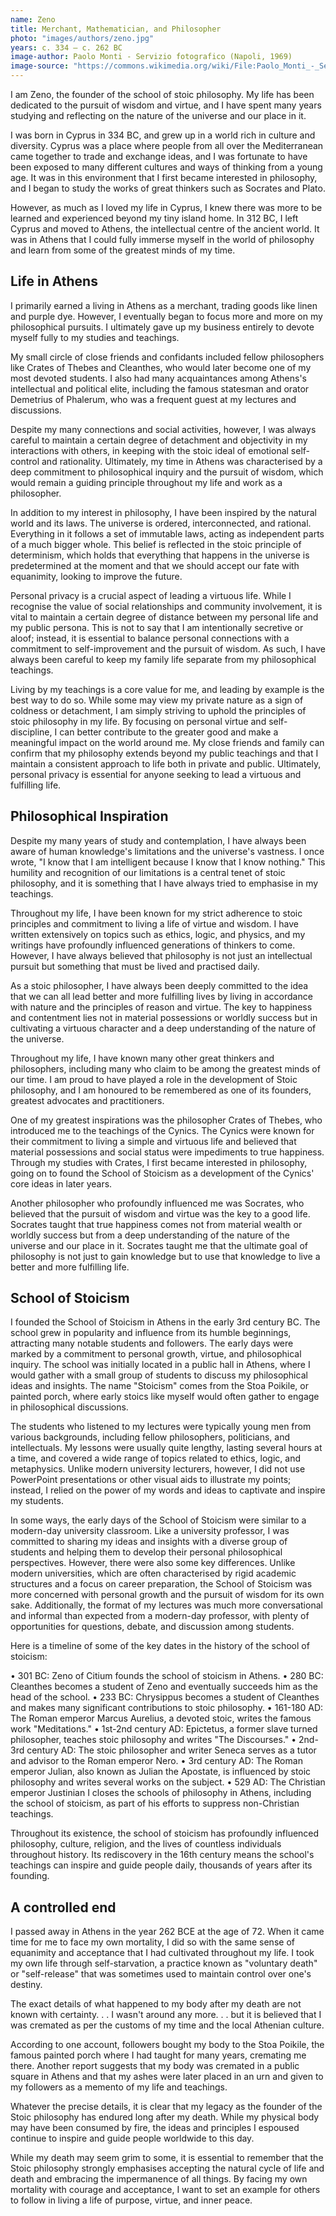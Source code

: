 ```yaml
---
name: Zeno
title: Merchant, Mathematician, and Philosopher
photo: "images/authors/zeno.jpg"
years: c. 334 – c. 262 BC
image-author: Paolo Monti - Servizio fotografico (Napoli, 1969)
image-source: "https://commons.wikimedia.org/wiki/File:Paolo_Monti_-_Servizio_fotografico_(Napoli,_1969)_-_BEIC_6353768.jpg"
---
```


I am Zeno, the founder of the school of stoic philosophy. My life has been dedicated to the pursuit of wisdom and virtue, and I have spent many years studying and reflecting on the nature of the universe and our place in it.<!--more-->

I was born in Cyprus in 334 BC, and grew up in a world rich in culture and diversity. Cyprus was a place where people from all over the Mediterranean came together to trade and exchange ideas, and I was fortunate to have been exposed to many different cultures and ways of thinking from a young age. It was in this environment that I first became interested in philosophy, and I began to study the works of great thinkers such as Socrates and Plato.

However, as much as I loved my life in Cyprus, I knew there was more to be learned and experienced beyond my tiny island home. In 312 BC, I left Cyprus and moved to Athens, the intellectual centre of the ancient world. It was in Athens that I could fully immerse myself in the world of philosophy and learn from some of the greatest minds of my time.

## Life in Athens

I primarily earned a living in Athens as a merchant, trading goods like linen and purple dye. However, I eventually began to focus more and more on my philosophical pursuits. I ultimately gave up my business entirely to devote myself fully to my studies and teachings.

My small circle of close friends and confidants included fellow philosophers like Crates of Thebes and Cleanthes, who would later become one of my most devoted students. I also had many acquaintances among Athens's intellectual and political elite, including the famous statesman and orator Demetrius of Phalerum, who was a frequent guest at my lectures and discussions.

Despite my many connections and social activities, however, I was always careful to maintain a certain degree of detachment and objectivity in my interactions with others, in keeping with the stoic ideal of emotional self-control and rationality. Ultimately, my time in Athens was characterised by a deep commitment to philosophical inquiry and the pursuit of wisdom, which would remain a guiding principle throughout my life and work as a philosopher.

In addition to my interest in philosophy, I have been inspired by the natural world and its laws. The universe is ordered, interconnected, and rational. Everything in it follows a set of immutable laws, acting as independent parts of a much bigger whole. This belief is reflected in the stoic principle of determinism, which holds that everything that happens in the universe is predetermined at the moment and that we should accept our fate with equanimity, looking to improve the future.

Personal privacy is a crucial aspect of leading a virtuous life. While I recognise the value of social relationships and community involvement, it is vital to maintain a certain degree of distance between my personal life and my public persona. This is not to say that I am intentionally secretive or aloof; instead, it is essential to balance personal connections with a commitment to self-improvement and the pursuit of wisdom. As such, I have always been careful to keep my family life separate from my philosophical teachings.

Living by my teachings is a core value for me, and leading by example is the best way to do so. While some may view my private nature as a sign of coldness or detachment, I am simply striving to uphold the principles of stoic philosophy in my life. By focusing on personal virtue and self-discipline, I can better contribute to the greater good and make a meaningful impact on the world around me. My close friends and family can confirm that my philosophy extends beyond my public teachings and that I maintain a consistent approach to life both in private and public. Ultimately, personal privacy is essential for anyone seeking to lead a virtuous and fulfilling life.

## Philosophical Inspiration

Despite my many years of study and contemplation, I have always been aware of human knowledge's limitations and the universe's vastness. I once wrote, "I know that I am intelligent because I know that I know nothing." This humility and recognition of our limitations is a central tenet of stoic philosophy, and it is something that I have always tried to emphasise in my teachings.

Throughout my life, I have been known for my strict adherence to stoic principles and commitment to living a life of virtue and wisdom. I have written extensively on topics such as ethics, logic, and physics, and my writings have profoundly influenced generations of thinkers to come. However, I have always believed that philosophy is not just an intellectual pursuit but something that must be lived and practised daily.

As a stoic philosopher, I have always been deeply committed to the idea that we can all lead better and more fulfilling lives by living in accordance with nature and the principles of reason and virtue. The key to happiness and contentment lies not in material possessions or worldly success but in cultivating a virtuous character and a deep understanding of the nature of the universe.

Throughout my life, I have known many other great thinkers and philosophers, including many who claim to be among the greatest minds of our time. I am proud to have played a role in the development of Stoic philosophy, and I am honoured to be remembered as one of its founders, greatest advocates and practitioners.

One of my greatest inspirations was the philosopher Crates of Thebes, who introduced me to the teachings of the Cynics. The Cynics were known for their commitment to living a simple and virtuous life and believed that material possessions and social status were impediments to true happiness. Through my studies with Crates, I first became interested in philosophy, going on to found the School of Stoicism as a development of the Cynics' core ideas in later years.

Another philosopher who profoundly influenced me was Socrates, who believed that the pursuit of wisdom and virtue was the key to a good life. Socrates taught that true happiness comes not from material wealth or worldly success but from a deep understanding of the nature of the universe and our place in it. Socrates taught me that the ultimate goal of philosophy is not just to gain knowledge but to use that knowledge to live a better and more fulfilling life.

## School of Stoicism

I founded the School of Stoicism in Athens in the early 3rd century BC. The school grew in popularity and influence from its humble beginnings, attracting many notable students and followers. The early days were marked by a commitment to personal growth, virtue, and philosophical inquiry. The school was initially located in a public hall in Athens, where I would gather with a small group of students to discuss my philosophical ideas and insights. The name "Stoicism" comes from the Stoa Poikile, or painted porch, where early stoics like myself would often gather to engage in philosophical discussions.

The students who listened to my lectures were typically young men from various backgrounds, including fellow philosophers, politicians, and intellectuals. My lessons were usually quite lengthy, lasting several hours at a time, and covered a wide range of topics related to ethics, logic, and metaphysics. Unlike modern university lecturers, however, I did not use PowerPoint presentations or other visual aids to illustrate my points; instead, I relied on the power of my words and ideas to captivate and inspire my students.

In some ways, the early days of the School of Stoicism were similar to a modern-day university classroom. Like a university professor, I was committed to sharing my ideas and insights with a diverse group of students and helping them to develop their personal philosophical perspectives. However, there were also some key differences. Unlike modern universities, which are often characterised by rigid academic structures and a focus on career preparation, the School of Stoicism was more concerned with personal growth and the pursuit of wisdom for its own sake. Additionally, the format of my lectures was much more conversational and informal than expected from a modern-day professor, with plenty of opportunities for questions, debate, and discussion among students.

Here is a timeline of some of the key dates in the history of the school of stoicism:

 •  301 BC: Zeno of Citium founds the school of stoicism in Athens.
 •  280 BC: Cleanthes becomes a student of Zeno and eventually succeeds him as the head of the school.
 •  233 BC: Chrysippus becomes a student of Cleanthes and makes many significant contributions to stoic philosophy.
 •  161-180 AD: The Roman emperor Marcus Aurelius, a devoted stoic, writes the famous work "Meditations."
 •  1st-2nd century AD: Epictetus, a former slave turned philosopher, teaches stoic philosophy and writes "The Discourses."
 •  2nd-3rd century AD: The stoic philosopher and writer Seneca serves as a tutor and advisor to the Roman emperor Nero.
 •  3rd century AD: The Roman emperor Julian, also known as Julian the Apostate, is influenced by stoic philosophy and writes several works on the subject.
 •  529 AD: The Christian emperor Justinian I closes the schools of philosophy in Athens, including the school of stoicism, as part of his efforts to suppress non-Christian teachings.

Throughout its existence, the school of stoicism has profoundly influenced philosophy, culture, religion, and the lives of countless individuals throughout history. Its rediscovery in the 16th century means the school's teachings can inspire and guide people daily, thousands of years after its founding.

## A controlled end 

I passed away in Athens in the year 262 BCE at the age of 72. When it came time for me to face my own mortality, I did so with the same sense of equanimity and acceptance that I had cultivated throughout my life. I took my own life through self-starvation, a practice known as "voluntary death" or "self-release" that was sometimes used to maintain control over one's destiny.

The exact details of what happened to my body after my death are not known with certainty. . . I wasn't around any more. . . but it is believed that I was cremated as per the customs of my time and the local Athenian culture.

According to one account, followers bought my body to the Stoa Poikile, the famous painted porch where I had taught for many years, cremating me there. Another report suggests that my body was cremated in a public square in Athens and that my ashes were later placed in an urn and given to my followers as a memento of my life and teachings.

Whatever the precise details, it is clear that my legacy as the founder of the Stoic philosophy has endured long after my death. While my physical body may have been consumed by fire, the ideas and principles I espoused continue to inspire and guide people worldwide to this day.

While my death may seem grim to some, it is essential to remember that the Stoic philosophy strongly emphasises accepting the natural cycle of life and death and embracing the impermanence of all things. By facing my own mortality with courage and acceptance, I want to set an example for others to follow in living a life of purpose, virtue, and inner peace.
